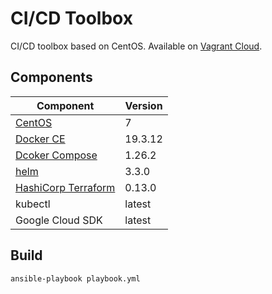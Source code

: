 CI/CD Toolbox
=============

CI/CD toolbox based on CentOS. Available on [Vagrant Cloud](https://app.vagrantup.com/btse/boxes/ci-cd-toolbox).

## Components

| Component           | Version |
| ------------------- | ------- |
| [CentOS             ](https://app.vagrantup.com/bento/boxes/centos-7)           | 7       |
| [Docker CE          ](https://github.com/bt5e/ansible-role-docker-ce)           | 19.3.12 |
| [Dcoker Compose     ](https://github.com/bt5e/ansible-role-docker-compose)      | 1.26.2  |
| [helm               ](https://github.com/bt5e/ansible-role-k8s-helm)            | 3.3.0   |
| [HashiCorp Terraform](https://github.com/bt5e/ansible-role-hashicorp-terraform) | 0.13.0  |
|  kubectl                                                                        | latest  |
|  Google Cloud SDK                                                               | latest  |

## Build

    ansible-playbook playbook.yml
